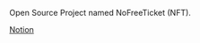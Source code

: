 Open Source Project named NoFreeTicket (NFT).

[Notion](https://elfin-bottle-d20.notion.site/Project-No-Free-Ticket-ef4a73a80ad645a19591ee4ce0368834)
